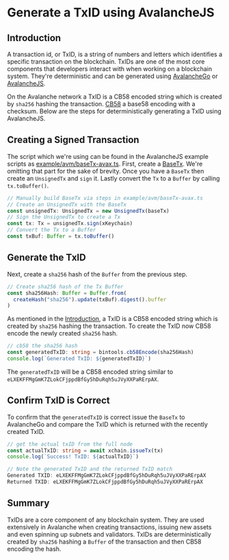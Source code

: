 # Generate a TxID using AvalancheJS

## Introduction

A transaction id, or TxID, is a string of numbers and letters which identifies a specific transaction on the blockchain. TxIDs are one of the most core components that developers interact with when working on a blockchain system. They're deterministic and can be generated using [AvalancheGo](../avalanchego/README.md) or [AvalancheJS](../avalanchejs/README.md). 

On the Avalanche network a TxID is a CB58 encoded string which is created by `sha256` hashing the transaction. [CB58](https://support.avax.network/en/articles/4587395-what-is-cb5) a base58 encoding with a checksum. Below are the steps for deterministically generating a TxID using AvalancheJS.

## Creating a Signed Transaction

The script which we're using can be found in the AvalancheJS example scripts as [example/avm/baseTx-avax.ts](https://github.com/ava-labs/avalanchejs/blob/master/examples/avm/baseTx-avax.ts). First, create a [BaseTx](../../specs/avm-transaction-serialization.md#what-base-tx-contains). We're omitting that part for the sake of brevity. Once you have a `BaseTx` then create an `UnsignedTx` and `sign` it. Lastly convert the `Tx` to a `Buffer` by calling `tx.toBuffer()`.

```ts
// Manually build BaseTx via steps in example/avm/baseTx-avax.ts
// Create an UnsignedTx with the BaseTx
const unsignedTx: UnsignedTx = new UnsignedTx(baseTx)
// Sign the UnsignedTx to create a Tx
const tx: Tx = unsignedTx.sign(xKeychain)
// Convert the Tx to a Buffer
const txBuf: Buffer = tx.toBuffer()
```

## Generate the TxID

Next, create a `sha256` hash of the `Buffer` from the previous step.

```ts
// Create sha256 hash of the Tx Buffer
const sha256Hash: Buffer = Buffer.from(
  createHash("sha256").update(txBuf).digest().buffer
)
```

As mentioned in the [Introduction](#introduction), a TxID is a CB58 encoded string which is created by `sha256` hashing the transaction. To create the TxID now CB58 encode the newly created `sha256` hash.

```ts
// cb58 the sha256 hash
const generatedTxID: string = bintools.cb58Encode(sha256Hash)
console.log(`Generated TxID: ${generatedTxID}`)
```

The `generatedTxID` will be a CB58 encoded string similar to `eLXEKFFMgGmK7ZLokCFjppdBfGy5hDuRqh5uJVyXXPaRErpAX`.

## Confirm TxID is Correct

To confirm that the `generatedTxID` is correct issue the `BaseTx` to AvalancheGo and compare the TxID which is returned with the recently created TxID. 

```ts
// get the actual txID from the full node
const actualTxID: string = await xchain.issueTx(tx)
console.log(`Success! TxID: ${actualTxID}`)

// Note the generated TxID and the returned TxID match
Generated TXID: eLXEKFFMgGmK7ZLokCFjppdBfGy5hDuRqh5uJVyXXPaRErpAX
Returned TXID: eLXEKFFMgGmK7ZLokCFjppdBfGy5hDuRqh5uJVyXXPaRErpAX
```

## Summary

TxIDs are a core component of any blockchain system. They are used extensively in Avalanche when creating transactions, issuing new assets and even spinning up subnets and validators. TxIDs are deterministically created by `sha256` hashing a `Buffer` of the transaction and then CB58 encoding the hash. 